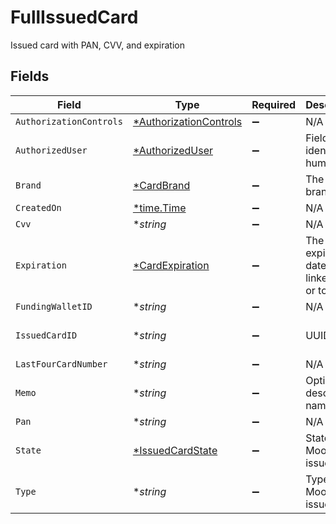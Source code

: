 # FullIssuedCard

Issued card with PAN, CVV, and expiration


## Fields

| Field                                                                  | Type                                                                   | Required                                                               | Description                                                            | Example                                                                |
| ---------------------------------------------------------------------- | ---------------------------------------------------------------------- | ---------------------------------------------------------------------- | ---------------------------------------------------------------------- | ---------------------------------------------------------------------- |
| `AuthorizationControls`                                                | [*AuthorizationControls](../../models/shared/authorizationcontrols.md) | :heavy_minus_sign:                                                     | N/A                                                                    |                                                                        |
| `AuthorizedUser`                                                       | [*AuthorizedUser](../../models/shared/authorizeduser.md)               | :heavy_minus_sign:                                                     | Fields to identify a human                                             |                                                                        |
| `Brand`                                                                | [*CardBrand](../../models/shared/cardbrand.md)                         | :heavy_minus_sign:                                                     | The card brand                                                         | Discover                                                               |
| `CreatedOn`                                                            | [*time.Time](https://pkg.go.dev/time#Time)                             | :heavy_minus_sign:                                                     | N/A                                                                    |                                                                        |
| `Cvv`                                                                  | **string*                                                              | :heavy_minus_sign:                                                     | N/A                                                                    | 123                                                                    |
| `Expiration`                                                           | [*CardExpiration](../../models/shared/cardexpiration.md)               | :heavy_minus_sign:                                                     | The expiration date of the linked card or token                        |                                                                        |
| `FundingWalletID`                                                      | **string*                                                              | :heavy_minus_sign:                                                     | N/A                                                                    |                                                                        |
| `IssuedCardID`                                                         | **string*                                                              | :heavy_minus_sign:                                                     | UUID v4                                                                | ec7e1848-dc80-4ab0-8827-dd7fc0737b43                                   |
| `LastFourCardNumber`                                                   | **string*                                                              | :heavy_minus_sign:                                                     | N/A                                                                    | 1234                                                                   |
| `Memo`                                                                 | **string*                                                              | :heavy_minus_sign:                                                     | Optional descriptive name                                              |                                                                        |
| `Pan`                                                                  | **string*                                                              | :heavy_minus_sign:                                                     | N/A                                                                    | 1234560000007890                                                       |
| `State`                                                                | [*IssuedCardState](../../models/shared/issuedcardstate.md)             | :heavy_minus_sign:                                                     | State of a Moov issued card                                            |                                                                        |
| `Type`                                                                 | **string*                                                              | :heavy_minus_sign:                                                     | Type of a Moov issued card                                             |                                                                        |